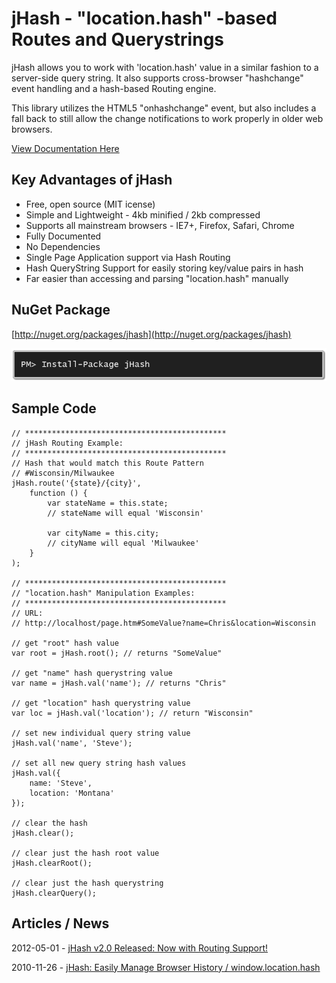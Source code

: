 # jHash - "location.hash" -based Routes and Querystrings
jHash allows you to work with 'location.hash' value in a similar fashion to a server-side query string. It also supports cross-browser "hashchange" event handling and a hash-based Routing engine.

This library utilizes the HTML5 "onhashchange" event, but also includes a fall back to still allow the change notifications to work properly in older web browsers.

[View Documentation Here](wiki)

## Key Advantages of jHash

- Free, open source (MIT icense)
- Simple and Lightweight - 4kb minified / 2kb compressed
- Supports all mainstream browsers - IE7+, Firefox, Safari, Chrome
- Fully Documented
- No Dependencies
- Single Page Application support via Hash Routing
- Hash QueryString Support for easily storing key/value pairs in hash
- Far easier than accessing and parsing "location.hash" manually

## NuGet Package

[http://nuget.org/packages/jhash](http://nuget.org/packages/jhash)

![](images/NuGet-Package.png)

## Sample Code

```
// *********************************************
// jHash Routing Example:
// *********************************************
// Hash that would match this Route Pattern
// #Wisconsin/Milwaukee
jHash.route('{state}/{city}',
    function () {
        var stateName = this.state;
        // stateName will equal 'Wisconsin'

        var cityName = this.city;
        // cityName will equal 'Milwaukee'
    }
);

// *********************************************
// "location.hash" Manipulation Examples:
// *********************************************
// URL:
// http://localhost/page.htm#SomeValue?name=Chris&location=Wisconsin

// get "root" hash value
var root = jHash.root(); // returns "SomeValue"

// get "name" hash querystring value
var name = jHash.val('name'); // returns "Chris"

// get "location" hash querystring value
var loc = jHash.val('location'); // return "Wisconsin"

// set new individual query string value
jHash.val('name', 'Steve');

// set all new query string hash values
jHash.val({
    name: 'Steve',
    location: 'Montana'
});

// clear the hash
jHash.clear();

// clear just the hash root value
jHash.clearRoot();

// clear just the hash querystring
jHash.clearQuery();
```

## Articles / News

2012-05-01 - [jHash v2.0 Released: Now with Routing Support!](http://pietschsoft.com/post/2012/05/01/jHash-v20-Released-Now-with-Routing-Support!.aspx)

2010-11-26 - [jHash: Easily Manage Browser History / window.location.hash](http://pietschsoft.com/post/2010/11/26/jHash-Easily-Manage-Browser-History-windowlocationhash.aspx)
